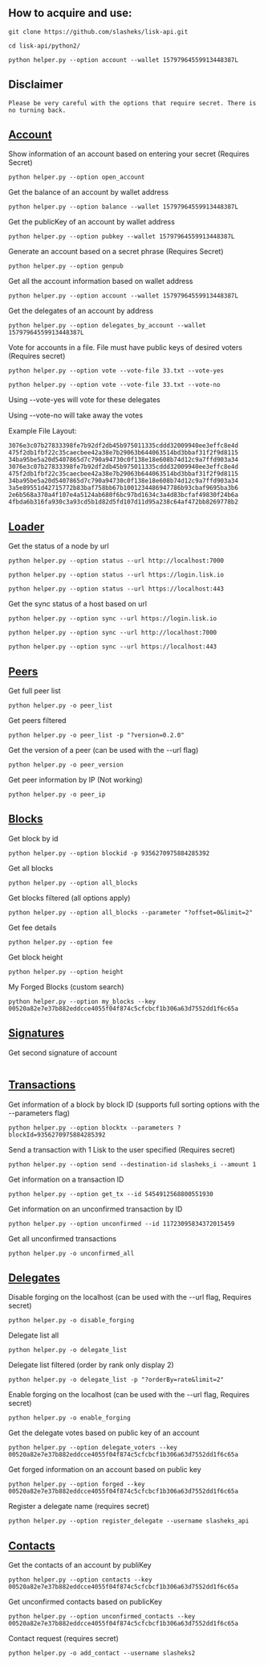 ## How to acquire and use:


```
git clone https://github.com/slasheks/lisk-api.git

cd lisk-api/python2/

python helper.py --option account --wallet 15797964559913448387L

```

## Disclaimer

```
Please be very careful with the options that require secret. There is no turning back. 
```

## [Account](Account.md)

Show information of an account based on entering your secret (Requires Secret)

```
python helper.py --option open_account
```

Get the balance of an account by wallet address

```
python helper.py --option balance --wallet 15797964559913448387L 
````

Get the publicKey of an account by wallet address

```
python helper.py --option pubkey --wallet 15797964559913448387L
```

Generate an account based on a secret phrase (Requires Secret)

```
python helper.py --option genpub
```

Get all the account information based on wallet address

```
python helper.py --option account --wallet 15797964559913448387L 
```

Get the delegates of an account by address

```
python helper.py --option delegates_by_account --wallet 15797964559913448387L
```

Vote for accounts in a file. File must have public keys of desired voters (Requires secret)


```
python helper.py --option vote --vote-file 33.txt --vote-yes
```

```
python helper.py --option vote --vote-file 33.txt --vote-no
```

Using --vote-yes will vote for these delegates

Using --vote-no will take away the votes

Example File Layout:

```
3076e3c07b27833398fe7b92df2db45b975011335cddd32009940ee3effc8e4d
475f2db1fbf22c35caecbee42a38e7b29063b644063514bd3bbaf31f2f9d8115
34ba95be5a20d5407865d7c790a94730c0f138e18e608b74d12c9a7ffd903a34
3076e3c07b27833398fe7b92df2db45b975011335cddd32009940ee3effc8e4d
475f2db1fbf22c35caecbee42a38e7b29063b644063514bd3bbaf31f2f9d8115
34ba95be5a20d5407865d7c790a94730c0f138e18e608b74d12c9a7ffd903a34
3a5e89551d42715772b83baf758bb67b1001234486947786b93cbaf9695ba3b6
2e6b568a370a4f107e4a5124ab680f6bc97bd1634c3a4d83bcfaf49830f24b6a
4fbda6b316fa930c3a93cd5b1d82d5fd107d11d95a238c64af472bb8269778b2
```

## [Loader](Loader.md)

Get the status of a node by url

```
python helper.py --option status --url http://localhost:7000
```

```
python helper.py --option status --url https://login.lisk.io
```

```
python helper.py --option status --url https://localhost:443
```

Get the sync status of a host based on url

```
python helper.py --option sync --url https://login.lisk.io
```

```
python helper.py --option sync --url http://localhost:7000
```

```
python helper.py --option sync --url https://localhost:443
```

## [Peers](Peers.md)

Get full peer list

```
python helper.py -o peer_list
```

Get peers filtered

```
python helper.py -o peer_list -p "?version=0.2.0"
```

Get the version of a peer (can be used with the --url flag)

```
python helper.py -o peer_version
```

Get peer information by IP (Not working)

```
python helper.py -o peer_ip
```

## [Blocks](Blocks.md)

Get block by id

```
python helper.py --option blockid -p 9356270975884285392
```

Get all blocks

```
python helper.py --option all_blocks
```

Get blocks filtered (all options apply)

```
python helper.py --option all_blocks --parameter "?offset=0&limit=2"

```

Get fee details
```
python helper.py --option fee
```

Get block height

```
python helper.py --option height
```

My Forged Blocks (custom search)

```
python helper.py --option my_blocks --key 00520a82e7e37b882eddcce4055f04f874c5cfcbcf1b306a63d7552dd1f6c65a
```

## [Signatures](Signatures.md)

Get second signature of account

```

```

## [Transactions](Transactions.md)

Get information of a block by block ID (supports full sorting options with the --parameters flag)

```
python helper.py --option blocktx --parameters ?blockId=9356270975884285392
````

Send a transaction with 1 Lisk to the user specified (Requires secret)

```
python helper.py --option send --destination-id slasheks_i --amount 1
````

Get information on a transaction ID

```
python helper.py --option get_tx --id 5454912568800551930
```

Get information on an unconfirmed transaction by ID

```
python helper.py --option unconfirmed --id 11723095834372015459
```

Get all unconfirmed transactions

```
python helper.py -o unconfirmed_all
````

## [Delegates](Delegates.md)

Disable forging on the localhost (can be used with the --url flag, Requires secret)

```
python helper.py -o disable_forging
```

Delegate list all

```
python helper.py -o delegate_list
```

Delegate list filtered (order by rank only display 2)

```
python helper.py -o delegate_list -p "?orderBy=rate&limit=2"
```

Enable forging on the localhost (can be used with the --url flag, Requires secret)

```
python helper.py -o enable_forging
```

Get the delegate votes based on public key of an account

```
python helper.py --option delegate_voters --key 00520a82e7e37b882eddcce4055f04f874c5cfcbcf1b306a63d7552dd1f6c65a
```

Get forged information on an account based on public key

```
python helper.py --option forged --key 00520a82e7e37b882eddcce4055f04f874c5cfcbcf1b306a63d7552dd1f6c65a
```

Register a delegate name (requires secret)

```
python helper.py --option register_delegate --username slasheks_api
```

## [Contacts](Contacts.md)

Get the contacts of an account by publiKey

```
python helper.py --option contacts --key 00520a82e7e37b882eddcce4055f04f874c5cfcbcf1b306a63d7552dd1f6c65a
```

Get unconfirmed contacts based on publicKey

```
python helper.py --option unconfirmed_contacts --key 00520a82e7e37b882eddcce4055f04f874c5cfcbcf1b306a63d7552dd1f6c65a
```

Contact request (requires secret)

```
python helper.py -o add_contact --username slasheks2
```
